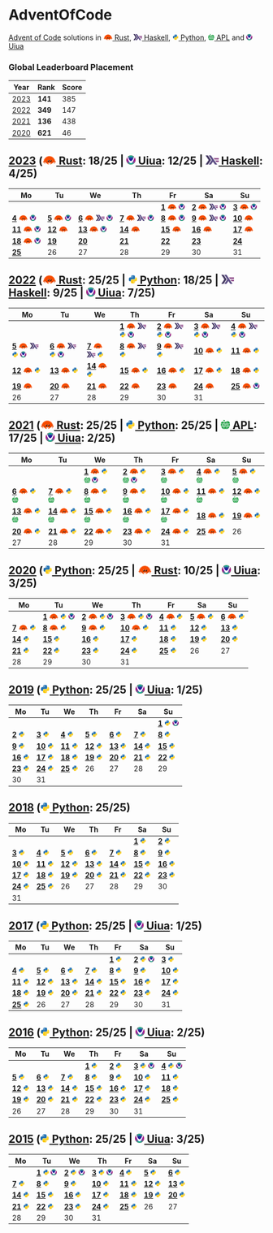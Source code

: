 # AdventOfCode
[Advent of Code](https://adventofcode.com/) solutions in [<img height=12 src=".assets/rs.svg"> Rust](Rust), [<img height=12 src=".assets/hs.svg"> Haskell](Haskell), [<img height=12 src=".assets/py.svg"> Python](Python), [<img height=12 src=".assets/apl.svg"> APL](APL) and [<img height=12 src=".assets/ua.png"> Uiua](Uiua)

### Global Leaderboard Placement
|Year|Rank|Score|
|-|-|-|
|[2023](https://adventofcode.com/2023/leaderboard)|**141**|385|
|[2022](https://adventofcode.com/2022/leaderboard)|**349**|147|
|[2021](https://adventofcode.com/2021/leaderboard)|**136**|438|
|[2020](https://adventofcode.com/2020/leaderboard)|**621**|46|

## [2023](https://adventofcode.com/2023) ([<img height=18 src=".assets/rs.svg"> Rust](Rust/2023): 18/25 | [<img height=18 src=".assets/ua.png"> Uiua](Uiua/2023): 12/25 | [<img height=18 src=".assets/hs.svg"> Haskell](Haskell/2023): 4/25)
|Mo|Tu|We|Th|Fr|Sa|Su|
|-|-|-|-|-|-|-|
|||||[**1**](https://adventofcode.com/2023/day/1) [<img height=12 src=".assets/rs.svg">](Rust/2023/01.rs "Rust solution for 2023/01") [<img height=12 src=".assets/ua.png">](https://uiua.org/pad?src=JnNjCgpOdW1zIOKGkCB7Im9uZSIgInR3byIgInRocmVlIiAiZm91ciIgImZpdmUiCiAgICAgICAgInNpeCIgInNldmVuIiAiZWlnaHQiICJuaW5lIn0KRGlnaXRzIOKGkCArQDHih6E5CkZpbmQg4oaQIC8rIMOXKzHih6E5IOKJoeKKkOKMlQpFeHRyYWN0IOKGkCArw5cxMCDiiKniiqLiioPiiJjih4wg4pa94omgMC4KCsKw4oqfLysg4oqcKOKKnyDiiKlFeHRyYWN0IOKKg-KGpeKImCDiiKlGaW5kIERpZ2l0cyxOdW1zwqQp4omgQFxuLgo= "Uiua solution for 2023/01")|[**2**](https://adventofcode.com/2023/day/2) [<img height=12 src=".assets/rs.svg">](Rust/2023/02.rs "Rust solution for 2023/02") [<img height=12 src=".assets/hs.svg">](Haskell/2023/02.hs "Haskell solution for 2023/02") [<img height=12 src=".assets/ua.png">](https://uiua.org/pad?src=JnNjCgpDb2xvcnMg4oaQIHsicmVkIiAiZ3JlZW4iICJibHVlIn0KUGFyc2VDb3VudCDihpAg4oqX4oqZQ29sb3JzIOKKmeKKkOKLlSDCsOKKn-KHjCDiipzilqHiiaBAIC4KUGFyc2VSb3VuZCDihpAgLyviipwow5firJow4oavwqQzwrDiippQYXJzZUNvdW50KeKJoEAsLgpQYXJzZUdhbWUg4oaQIOKKnFBhcnNlUm91bmTiiaBAOy4g4oaYKzLiipdAOi4KCuKKnCgv4oalUGFyc2VHYW1lKeKJoEBcbi4K4oipLysg4oqDL8OXKMOXKzHih6Hip7suL8OX4omkMTJfMTNfMTQp4o2JCg== "Uiua solution for 2023/02")|[**3**](https://adventofcode.com/2023/day/3) [<img height=12 src=".assets/rs.svg">](Rust/2023/03.rs "Rust solution for 2023/03") [<img height=12 src=".assets/ua.png">](https://uiua.org/pad?src=JnNjCgpOdW1zIOKGkCAoCiAg4oiKOitAMOKHoTEwCiAgw5fCrOKsmjDihrswX8KvMS4uCiAgw5fijZzima1cKwopClN5bWJvbHMg4oaQIMOX4oqDKOKJoEAuKSg9ME51bXMpCkdlYXJzIOKGkCA9QCoKTmVpZ2hib3JzIOKGkCDiiaEow5firJow4oa7KeKYhzEtMeKHoTNfM-KIqcKkCkEg4oaQICgKICBOZWlnaGJvcnMg4oqDU3ltYm9scyBOdW1zCiAg4oqP4oqd4pmtL-KGpQopCkIg4oaQICgKICBOZWlnaGJvcnMg4oqDTnVtcyBHZWFycwogIOKYhzHijYkKICDirJow4omhKOKWvT0y4qe7LuKWveKJoDAu4oqdKQogIOKJoS_Dl-KJoeKKj-KKmcKkCikKCuKKgyjiipziiJjiiaBAXG4uKSjiioIw4omh4ouV4pmtIHJlZ2V4ICJcXGQrIikK4oipLysg4oqDQiBBCg== "Uiua solution for 2023/03")|
|[**4**](https://adventofcode.com/2023/day/4) [<img height=12 src=".assets/rs.svg">](Rust/2023/04.rs "Rust solution for 2023/04") [<img height=12 src=".assets/ua.png">](https://uiua.org/pad?src=JnNjCgpQYXJzZUNhcmQg4oaQIOKIqcKw4pahwrDiip8g4oqcKOKWoeKKnOKLleKJoEAgLiniiaBAfC4g4oaYKzLiipdAOi4KTWF0Y2hlcyDihpAg4qe74pa94oiKLApQb2ludHMg4oaQIOKMiuKBv-KKmTItMQpXaW5NYXRyaXgg4oaQIOKsmjDiiaEo4oqCMeKKguKIqeKGr-KKmSgw4oqZMSkpIOKHoeKnuy7iioIwCkEg4oaQIC8r4omhUG9pbnRzCkIg4oaQIOKKojsg4o2l4oqD4oiYKC8rw5cp4qe7LiDiioPiiJgowqziiqIpIFdpbk1hdHJpeAoK4oqDQiBBIOKKnChNYXRjaGVzIFBhcnNlQ2FyZCniiaBAXG4uCg== "Uiua solution for 2023/04")|[**5**](https://adventofcode.com/2023/day/5) [<img height=12 src=".assets/rs.svg">](Rust/2023/05.rs "Rust solution for 2023/05") [<img height=12 src=".assets/ua.png">](https://uiua.org/pad?src=JnNjCgpQYXJzZVNlZWRzIOKGkCDiiaHii5Xihpgx4oqc4pah4omgQCAuwrDilqHiiqIKUGFyc2VSYW5nZU1hcCDihpAg4o2cwrBb4oqZ4oqZ4oiYXeKKgygtOnzii4XiiJh84ouFKyniipzii5XiiaBAIC4KUGFyc2VNYXBzIOKGkCDiiaEo4pah4omh4oqQUGFyc2VSYW5nZU1hcOKGmDHiipzilqHiiaBAXG4uwrDilqEpIOKGmDEKQ29udGFpbnMg4oaQIOKJjTFfMOKJpApGaW5kUmFuZ2VNYXAg4oaQIOKKouKKmuKKguKKmTEg4omhQ29udGFpbnMg4oqZ4o2c4o2JKOKGmDEpCk1hcE51bSDihpAgK-KKoeKKg0ZpbmRSYW5nZU1hcCjiioLiipkw4oqi4o2JOikKU2VlZFJhbmdlcyDihpAg4o2cKMKw4oqf4o2JKeKKg-KImCsg4oavwq8xXzIKSW50ZXJzZWN0IOKGkCDiip_iipMv4oalL-KGp-KNnOKKn-KNiQpJc0VtcHR5IOKGkCAv4omkClNwbGl0QXQg4oaQIOKKgyjihqfiioLiiJ4pKOKGpeKKgjrCr-KInikKTWFwU2VlZFJhbmdlIOKGkCAoCiAgwqQr4oqZKOKKmeKKnyA64oqZSW50ZXJzZWN0IOKIqVNwbGl0QXQg4oqZLCkgwrBb4oqZ4oqZ4oiYXToKICDiiKko4pa9wqziiaFJc0VtcHR5LikKKQpGbGF0TWFwU2VlZFJhbmdlcyDihpAgO-KIpyjiioPii4XiiJgo4oip4oqC4oqZOjpNYXBTZWVkUmFuZ2UpKSDiipniipkoLuKGrzBfMltdKQpNYXBTZWVkUmFuZ2VzIOKGkCDiioLiiKco4oqZ4oqCRmxhdE1hcFNlZWRSYW5nZXM6KSA64oqZ4oqZKOKGrzBfMltdKQpBIOKGkCAv4oan4omhKOKIpyhNYXBOdW06wrDilqEpOikg4oqZwqQKQiDihpAgL-KGp-KKouKNiSDiiKcoTWFwU2VlZFJhbmdlczrCsOKWoSkgOlNlZWRSYW5nZXMKCuKKg0IgQSDiioNQYXJzZVNlZWRzIFBhcnNlTWFwcyDiipzilqHCrOKMlSJcblxuIi4K "Uiua solution for 2023/05")|[**6**](https://adventofcode.com/2023/day/6) [<img height=12 src=".assets/rs.svg">](Rust/2023/06.rs "Rust solution for 2023/06") [<img height=12 src=".assets/hs.svg">](Haskell/2023/06.hs "Haskell solution for 2023/06") [<img height=12 src=".assets/ua.png">](https://uiua.org/pad?src=JnNjCgpTb2x2ZSDihpAgKAogIMKw4oqf4oeMCiAgLeKKkyjDlzR84oG_Mi4pCiAg4oqD4oiYKOKMiuKImikKICA94oG_MiwKICAr4oqDLSjil78yKysrMSkKKQoK4oqcKOKKnOKLleKJoEAgLuKGmCsx4oqXQDouKeKJoEBcbi4K4oqDKFNvbHZlIOKJoS8o4ouV4oqC4oipwrDii5UpKSAoL8OX4omhU29sdmXijYkpCg== "Uiua solution for 2023/06")|[**7**](https://adventofcode.com/2023/day/7) [<img height=12 src=".assets/rs.svg">](Rust/2023/07.rs "Rust solution for 2023/07") [<img height=12 src=".assets/hs.svg">](Haskell/2023/07.hs "Haskell solution for 2023/07") [<img height=12 src=".assets/ua.png">](https://uiua.org/pad?src=JnNjCgpQYXJzZUNhcmQg4oaQICsy4oqX4oqZIjIzNDU2Nzg5VEpRS0EiClBhcnNlSGFuZCDihpAg4oqC4oqTKFBhcnNlQ2FyZMKw4pahfOKLlSnCsOKKnyDiipzilqHiiaBAIC4KQ291bnRDYXJkcyDihpAgwqTirJow4oavWzRdIOKGmDEg4oqP4o2WLiDiipXip7viipsuIOKWveKJoDAuCkhhbmRUeXBlIOKGkCAt4oqZNuKKouKKmiDiiaHiiY1bCiAgMF8wXzBfMCAxXzBfMF8wCiAgMl8wXzBfMCAxXzFfMF8wCiAgMl8xXzBfMCAxXzFfMV8wCiAgMV8xXzFfMV0gQ291bnRDYXJkcwpTb3J0IOKGkCDiio_ijY8g4omhKOKKgkhhbmRUeXBlLuKGmMKvMSkgLgpSZXBsYWNlSm9rZXJzIOKGkCDijZwo4oaYwq8xKSjDl-KJoDExLikKCuKKnFBhcnNlSGFuZOKJoEBcbi4K4omhUmVwbGFjZUpva2Vycy4K4oipKC8rw5cgKzHih6Hip7suIOKKouKHjOKNiSBTb3J0KQo= "Uiua solution for 2023/07")|[**8**](https://adventofcode.com/2023/day/8) [<img height=12 src=".assets/rs.svg">](Rust/2023/08.rs "Rust solution for 2023/08") [<img height=12 src=".assets/ua.png">](https://uiua.org/pad?src=JnNjCgpQYXJzZUluc3RydWN0aW9ucyDihpAgPUBSwrDilqHiiqIKUGFyc2VOb2RlIOKGkCDihpgx4oqicmVnZXgiKFteICxdKykgPSBcXCgoW14gLF0rKSwgKFteICxdKylcXCkiClBhcnNlTmV0d29yayDihpAg4omhUGFyc2VOb2RlIOKGmDEKUmVwbGFjZU5hbWVzIOKGkCDijZzijYko4oqX4oqDKOKGmDEp4oqiKQpGaW5kU3RhcnRBbmRHb2FsIOKGkCDiiKko4oqX4pahKSAiQUFBIiwiWlpaIuKKouKNiQpTdGFydEFuZEdvYWxNYXNrIOKGkCDiiKk9QEEsQFriiaEo4oqi4oeMKeKKouKNiQpTdGVwIOKGkCDiioMo4oqP4oqDKOKKj-KXv-Knuyzii4Xiipnii4Xii4XiiJh84oqP4oqZ4ouF4ouF4oiYKXwrMeKLheKImHzii4Xii4XiipniipniiJgpClJ1biEg4oaQIOKLheKKmeKLheKLhTsg4o2iU3RlcCjCrF4zKSDiipkwCkxDTSDihpAgw7c74oqD4o2i4oqD4pe_4oiYwrHDlwpBIOKGkCBSdW4hKD3iipnii4XiiJgpIEZpbmRTdGFydEFuZEdvYWwKQiDihpAgL0xDTSDiiaEoUnVuISjiio_iipnii4XiiJgpKSDiipMo4oqafMKkfMKkfMKkKSBTdGFydEFuZEdvYWxNYXNrCgriipzilqHiiaBAXG4uCuKKg1BhcnNlTmV0d29yayBQYXJzZUluc3RydWN0aW9ucwriioNCIEEg4oqD4oiYUmVwbGFjZU5hbWVzCg== "Uiua solution for 2023/08")|[**9**](https://adventofcode.com/2023/day/9) [<img height=12 src=".assets/rs.svg">](Rust/2023/09.rs "Rust solution for 2023/09") [<img height=12 src=".assets/hs.svg">](Haskell/2023/09.hs "Haskell solution for 2023/09") [<img height=12 src=".assets/ua.png">](https://uiua.org/pad?src=JnNjCgrijYniipwo4oqc4ouV4omgQCAuKeKJoEBcbi4K4oipKC8r4pmtWzvijaXiioMo4omhLy3il6syKSjiiqLih4wpXS0x4qe7Likg4oeMLgo= "Uiua solution for 2023/09")|[**10**](https://adventofcode.com/2023/day/10) [<img height=12 src=".assets/rs.svg">](Rust/2023/10.rs "Rust solution for 2023/10")|
|[**11**](https://adventofcode.com/2023/day/11) [<img height=12 src=".assets/rs.svg">](Rust/2023/11.rs "Rust solution for 2023/11") [<img height=12 src=".assets/ua.png">](https://uiua.org/pad?src=JnNjCgpFeHBhbmQg4oaQIOKWvTriiKko4piHwq8yKeKKnuKKn-KIqShcKysxw5ctMTovw5fCrCnijYksLCwKCj1AI-KKnOKImOKJoEBcbi4K4oqDKEV4cGFuZCAxMDAwMDAwKShFeHBhbmQgMikK4oipKMO3Mi8r4pmt4oqgKC8r4oy1LSkuKQo= "Uiua solution for 2023/11")|[**12**](https://adventofcode.com/2023/day/12) [<img height=12 src=".assets/rs.svg">](Rust/2023/12.rs "Rust solution for 2023/12")|[**13**](https://adventofcode.com/2023/day/13) [<img height=12 src=".assets/rs.svg">](Rust/2023/13.rs "Rust solution for 2023/13") [<img height=12 src=".assets/ua.png">](https://uiua.org/pad?src=JnNjCgpNaXNtYXRjaGVzIOKGkCAvK-KZreKJoCDiiKnihpksOiDihqfiiKnip7ssLCDiipnih4wg4oqD4oaY4oaZClNvbHZlISDihpAgK8OXMTAwOiDiiKkoLyvDlz1eMDog4oqZ4omhTWlzbWF0Y2hlcy4g4o2cKC0xKeKHoeKKg-Knu8KkKSDijYkuCgriipwo4pah4oqc4oiY4omgQFxuLinCrOKMlSJcblxuIi4K4oipLysg4oqQ4omh4oqDU29sdmUhMSBTb2x2ZSEwCg== "Uiua solution for 2023/13")|[**14**](https://adventofcode.com/2023/day/14) [<img height=12 src=".assets/rs.svg">](Rust/2023/14.rs "Rust solution for 2023/14")|[**15**](https://adventofcode.com/2023/day/15) [<img height=12 src=".assets/rs.svg">](Rust/2023/15.rs "Rust solution for 2023/15")|[**16**](https://adventofcode.com/2023/day/16) [<img height=12 src=".assets/rs.svg">](Rust/2023/16.rs "Rust solution for 2023/16")|[**17**](https://adventofcode.com/2023/day/17) [<img height=12 src=".assets/rs.svg">](Rust/2023/17.rs "Rust solution for 2023/17")|
|[**18**](https://adventofcode.com/2023/day/18) [<img height=12 src=".assets/rs.svg">](Rust/2023/18.rs "Rust solution for 2023/18") [<img height=12 src=".assets/ua.png">](https://uiua.org/pad?src=JnNjCgpQYXJzZUluc3Qg4oaQIOKKg-KGmOKGmTIg4oaYMeKKonJlZ2V4Il4oW1JETFVdKSAoXFxkKykgXFwoIyguezV9KShbMDEyM10pXFwpJCIKUGFyc2VIZXgg4oaQIOKIpygrw5cxNjop4oqZMOKKl-KKmSIwMTIzNDU2Nzg5YWJjZGVmIgpQYXJzZUEg4oaQIOKJoeKNnMKw4oqf4oqTKOKKl-KKmSJSRExVIuKKonzii5UpClBhcnNlQiDihpAg4omhKOKNnMKw4oqf4oqTKOKLlXxQYXJzZUhleMKw4pahKeKHjCkKU29sdmUg4oaQICgKICDiipkoMCAwIDApCiAgO-KIpyjiioMoKCt8O3wtfDspfCg7fCt8O3wtKeKKmcOXfCvii4Xiipnii4Xii4XiiJgpwrDiip8pCiAgKzErw7cyOgopCgriipxQYXJzZUluc3TiiaBAXG4uCuKIqVNvbHZlIOKKk1BhcnNlQiBQYXJzZUEK "Uiua solution for 2023/18")|[**19**](https://adventofcode.com/2023/day/19)|[**20**](https://adventofcode.com/2023/day/20)|[**21**](https://adventofcode.com/2023/day/21)|[**22**](https://adventofcode.com/2023/day/22)|[**23**](https://adventofcode.com/2023/day/23)|[**24**](https://adventofcode.com/2023/day/24)|
|[**25**](https://adventofcode.com/2023/day/25)|26|27|28|29|30|31|

## [2022](https://adventofcode.com/2022) ([<img height=18 src=".assets/rs.svg"> Rust](Rust/2022): 25/25 | [<img height=18 src=".assets/py.svg"> Python](Python/2022): 18/25 | [<img height=18 src=".assets/hs.svg"> Haskell](Haskell/2022): 9/25 | [<img height=18 src=".assets/ua.png"> Uiua](Uiua/2022): 7/25)
|Mo|Tu|We|Th|Fr|Sa|Su|
|-|-|-|-|-|-|-|
||||[**1**](https://adventofcode.com/2022/day/1) [<img height=12 src=".assets/rs.svg">](Rust/2022/01.rs "Rust solution for 2022/01") [<img height=12 src=".assets/hs.svg">](Haskell/2022/01.hs "Haskell solution for 2022/01") [<img height=12 src=".assets/py.svg">](Python/2022/01.py "Python solution for 2022/01") [<img height=12 src=".assets/ua.png">](https://uiua.org/pad?src=JnNjCgriipwoLyviipzii5XiiaBAXG4uKeKJoS_ihqXil6sy4oqCOjHiiaBAXG4uCuKGmTPiio_ijZYuCuKKgy8r4oqiCg== "Uiua solution for 2022/01")|[**2**](https://adventofcode.com/2022/day/2) [<img height=12 src=".assets/rs.svg">](Rust/2022/02.rs "Rust solution for 2022/02") [<img height=12 src=".assets/hs.svg">](Haskell/2022/02.hs "Haskell solution for 2022/02") [<img height=12 src=".assets/py.svg">](Python/2022/02.py "Python solution for 2022/02") [<img height=12 src=".assets/ua.png">](https://uiua.org/pad?src=JnNjCgril78yMy1AQeKKnCjiipziiqLiiaBAIC4p4omgQFxuLgoK4oipLysg4oqDKOKJoSgrKzHil78zKzLiioMvKyjDlzPiiqLih4wpKSkgKOKJoSgrMSvDlzPil78zKzHiioMvLSjiiqLih4wpKSkK "Uiua solution for 2022/02")|[**3**](https://adventofcode.com/2022/day/3) [<img height=12 src=".assets/rs.svg">](Rust/2022/03.rs "Rust solution for 2022/03") [<img height=12 src=".assets/hs.svg">](Haskell/2022/03.hs "Haskell solution for 2022/03") [<img height=12 src=".assets/py.svg">](Python/2022/03.py "Python solution for 2022/03") [<img height=12 src=".assets/ua.png">](https://uiua.org/pad?src=JnNjCgpQcmlvcml0eSDihpAgK-KKgyjDlzI2PEBhKSjil78zMi1AQCkKSW50ZXJzZWN0IOKGkCDiip3ilr3iioPiiaHiiIriiJjiipnCpAoK4oqcKOKWoVByaW9yaXR5KeKJoEBcbi4K4oqDKOKGr8KvMV8zKeKJoeKNnOKJocKw4pahKOKGrzJfwq8xKQriiKkoLyvCsMKk4omh4oqQL0ludGVyc2VjdCkK "Uiua solution for 2022/03")|[**4**](https://adventofcode.com/2022/day/4) [<img height=12 src=".assets/rs.svg">](Rust/2022/04.rs "Rust solution for 2022/04") [<img height=12 src=".assets/hs.svg">](Haskell/2022/04.hs "Haskell solution for 2022/04") [<img height=12 src=".assets/py.svg">](Python/2022/04.py "Python solution for 2022/04") [<img height=12 src=".assets/ua.png">](https://uiua.org/pad?src=JnNjCgriipwo4oqc4ouVwqziiIo6IiwtIi4p4omgQFxuLgoK4oipLysg4oqDKAogIOKJoSjihqfiiKkv4omkIOKKgyjiio8xXzIpKOKKjzNfMCkpCnwg4omhKOKGpeKIqSjiiY3ih6E04o2PKSDiioMo4oqPMF8yXzNfMSko4oqPMl8wXzFfMykpCikK "Uiua solution for 2022/04")|
|[**5**](https://adventofcode.com/2022/day/5) [<img height=12 src=".assets/rs.svg">](Rust/2022/05.rs "Rust solution for 2022/05") [<img height=12 src=".assets/hs.svg">](Haskell/2022/05.hs "Haskell solution for 2022/05") [<img height=12 src=".assets/py.svg">](Python/2022/05.py "Python solution for 2022/05") [<img height=12 src=".assets/ua.png">](https://uiua.org/pad?src=JnNjCgpQYXJzZVN0ZXAg4oaQICgKICByZWdleCAibW92ZSAoXFxkKykgZnJvbSAoXFxkKykgdG8gKFxcZCspIgogIC0wXzFfMSDiiaHiipDii5Xihpgx4oqiCikKRXhlY1N0ZXAhIOKGkCAoCiAg4oqDKOKGmDHiipniiJgp4oqiCiAg4o2cKMKw4oqf4oqPKSjiiKnilqEg4o2c4oip4oaZKDpeMSkg4oqD4ouF4ouF4oiY4oqZKDDiiJgpIOKIqcKw4pahKQopCgriiKko4omgQFxuLsKw4pahKSDCsOKKn-KKnOKWocKs4oyVIlxuXG4iLgriipMo4oqc4oiYfOKKnFBhcnNlU3RlcCkK4o2c4oeMKOKGmDEpCuKWveKGr8Kk4qe7LDBfMV8wXzDijYkKOuKJoSjilqHilr3iiaBAIC4pCgriioPiiKdFeGVjU3RlcCHiiJjiiKdFeGVjU3RlcCHih4wK4oipKCZw4omh4oqiKQo= "Uiua solution for 2022/05")|[**6**](https://adventofcode.com/2022/day/6) [<img height=12 src=".assets/rs.svg">](Rust/2022/06.rs "Rust solution for 2022/06") [<img height=12 src=".assets/hs.svg">](Haskell/2022/06.hs "Haskell solution for 2022/06") [<img height=12 src=".assets/py.svg">](Python/2022/06.py "Python solution for 2022/06") [<img height=12 src=".assets/ua.png">](https://uiua.org/pad?src=JnNjCgriiKkoK-KKmeKKly464omhKOKnu-KKnSnil6ssOikgMTQsNAo= "Uiua solution for 2022/06")|[**7**](https://adventofcode.com/2022/day/7) [<img height=12 src=".assets/rs.svg">](Rust/2022/07.rs "Rust solution for 2022/07") [<img height=12 src=".assets/hs.svg">](Haskell/2022/07.hs "Haskell solution for 2022/07") [<img height=12 src=".assets/py.svg">](Python/2022/07.py "Python solution for 2022/07")|[**8**](https://adventofcode.com/2022/day/8) [<img height=12 src=".assets/rs.svg">](Rust/2022/08.rs "Rust solution for 2022/08") [<img height=12 src=".assets/hs.svg">](Haskell/2022/08.hs "Haskell solution for 2022/08") [<img height=12 src=".assets/py.svg">](Python/2022/08.py "Python solution for 2022/08")|[**9**](https://adventofcode.com/2022/day/9) [<img height=12 src=".assets/rs.svg">](Rust/2022/09.rs "Rust solution for 2022/09") [<img height=12 src=".assets/hs.svg">](Haskell/2022/09.hs "Haskell solution for 2022/09") [<img height=12 src=".assets/py.svg">](Python/2022/09.py "Python solution for 2022/09")|[**10**](https://adventofcode.com/2022/day/10) [<img height=12 src=".assets/rs.svg">](Rust/2022/10.rs "Rust solution for 2022/10") [<img height=12 src=".assets/py.svg">](Python/2022/10.py "Python solution for 2022/10")|[**11**](https://adventofcode.com/2022/day/11) [<img height=12 src=".assets/rs.svg">](Rust/2022/11.rs "Rust solution for 2022/11") [<img height=12 src=".assets/py.svg">](Python/2022/11.py "Python solution for 2022/11")|
|[**12**](https://adventofcode.com/2022/day/12) [<img height=12 src=".assets/rs.svg">](Rust/2022/12.rs "Rust solution for 2022/12") [<img height=12 src=".assets/py.svg">](Python/2022/12.py "Python solution for 2022/12")|[**13**](https://adventofcode.com/2022/day/13) [<img height=12 src=".assets/rs.svg">](Rust/2022/13.rs "Rust solution for 2022/13") [<img height=12 src=".assets/py.svg">](Python/2022/13.py "Python solution for 2022/13")|[**14**](https://adventofcode.com/2022/day/14) [<img height=12 src=".assets/rs.svg">](Rust/2022/14.rs "Rust solution for 2022/14") [<img height=12 src=".assets/py.svg">](Python/2022/14.py "Python solution for 2022/14")|[**15**](https://adventofcode.com/2022/day/15) [<img height=12 src=".assets/rs.svg">](Rust/2022/15.rs "Rust solution for 2022/15") [<img height=12 src=".assets/py.svg">](Python/2022/15.py "Python solution for 2022/15")|[**16**](https://adventofcode.com/2022/day/16) [<img height=12 src=".assets/rs.svg">](Rust/2022/16.rs "Rust solution for 2022/16") [<img height=12 src=".assets/py.svg">](Python/2022/16.py "Python solution for 2022/16")|[**17**](https://adventofcode.com/2022/day/17) [<img height=12 src=".assets/rs.svg">](Rust/2022/17.rs "Rust solution for 2022/17") [<img height=12 src=".assets/py.svg">](Python/2022/17.py "Python solution for 2022/17")|[**18**](https://adventofcode.com/2022/day/18) [<img height=12 src=".assets/rs.svg">](Rust/2022/18.rs "Rust solution for 2022/18") [<img height=12 src=".assets/py.svg">](Python/2022/18.py "Python solution for 2022/18")|
|[**19**](https://adventofcode.com/2022/day/19) [<img height=12 src=".assets/rs.svg">](Rust/2022/19.rs "Rust solution for 2022/19")|[**20**](https://adventofcode.com/2022/day/20) [<img height=12 src=".assets/rs.svg">](Rust/2022/20.rs "Rust solution for 2022/20")|[**21**](https://adventofcode.com/2022/day/21) [<img height=12 src=".assets/rs.svg">](Rust/2022/21.rs "Rust solution for 2022/21")|[**22**](https://adventofcode.com/2022/day/22) [<img height=12 src=".assets/rs.svg">](Rust/2022/22.rs "Rust solution for 2022/22")|[**23**](https://adventofcode.com/2022/day/23) [<img height=12 src=".assets/rs.svg">](Rust/2022/23.rs "Rust solution for 2022/23")|[**24**](https://adventofcode.com/2022/day/24) [<img height=12 src=".assets/rs.svg">](Rust/2022/24.rs "Rust solution for 2022/24")|[**25**](https://adventofcode.com/2022/day/25) [<img height=12 src=".assets/rs.svg">](Rust/2022/25.rs "Rust solution for 2022/25") [<img height=12 src=".assets/ua.png">](https://uiua.org/pad?src=JnNjCgriipzilqHiiaBAXG4uCgovK-KJoSgvK8OX4oG_OjXih4zih6Hip7suLTLiipc6Ij0tMDEyIsKw4pahKQomcCA74o2iKOKMisO3NeKKmeKKgjriio86Ij0tMDEyIuKXvzUuKzIpKOKJoDApOiIiCg== "Uiua solution for 2022/25")|
|26|27|28|29|30|31||

## [2021](https://adventofcode.com/2021) ([<img height=18 src=".assets/rs.svg"> Rust](Rust/2021): 25/25 | [<img height=18 src=".assets/py.svg"> Python](Python/2021): 25/25 | [<img height=18 src=".assets/apl.svg"> APL](APL/2021): 17/25 | [<img height=18 src=".assets/ua.png"> Uiua](Uiua/2021): 2/25)
|Mo|Tu|We|Th|Fr|Sa|Su|
|-|-|-|-|-|-|-|
|||[**1**](https://adventofcode.com/2021/day/1) [<img height=12 src=".assets/rs.svg">](Rust/2021/01.rs "Rust solution for 2021/01") [<img height=12 src=".assets/py.svg">](Python/2021/01.py "Python solution for 2021/01") [<img height=12 src=".assets/apl.svg">](APL/2021/01.apl "APL solution for 2021/01") [<img height=12 src=".assets/ua.png">](https://uiua.org/pad?src=JnNjCgriipzii5XiiaBAXG4uCuKIqSgvK-KJoS8-4perMiniiaEvK-KXqzMuCg== "Uiua solution for 2021/01")|[**2**](https://adventofcode.com/2021/day/2) [<img height=12 src=".assets/rs.svg">](Rust/2021/02.rs "Rust solution for 2021/02") [<img height=12 src=".assets/py.svg">](Python/2021/02.py "Python solution for 2021/02") [<img height=12 src=".assets/apl.svg">](APL/2021/02.apl "APL solution for 2021/02") [<img height=12 src=".assets/ua.png">](https://uiua.org/pad?src=JnNjCgriipwo4oqC4oqDKOKKl-KKmSJ1ZmQi4oqiwrDilqHiiqIpKOKLlcKw4pah4oqi4oeMKeKKnOKWoeKJoEAgLiniiaBAXG4uCgriiKkow5fiiKkvKykg4oqDKMOXLFwrKeKKmeKImCDiiKnDl-KKmSziioMtPTHiiKniiqLijZzih4wu4o2JCg== "Uiua solution for 2021/02")|[**3**](https://adventofcode.com/2021/day/3) [<img height=12 src=".assets/rs.svg">](Rust/2021/03.rs "Rust solution for 2021/03") [<img height=12 src=".assets/py.svg">](Python/2021/03.py "Python solution for 2021/03") [<img height=12 src=".assets/apl.svg">](APL/2021/03.apl "APL solution for 2021/03")|[**4**](https://adventofcode.com/2021/day/4) [<img height=12 src=".assets/rs.svg">](Rust/2021/04.rs "Rust solution for 2021/04") [<img height=12 src=".assets/py.svg">](Python/2021/04.py "Python solution for 2021/04") [<img height=12 src=".assets/apl.svg">](APL/2021/04.apl "APL solution for 2021/04")|[**5**](https://adventofcode.com/2021/day/5) [<img height=12 src=".assets/rs.svg">](Rust/2021/05.rs "Rust solution for 2021/05") [<img height=12 src=".assets/py.svg">](Python/2021/05.py "Python solution for 2021/05") [<img height=12 src=".assets/apl.svg">](APL/2021/05.apl "APL solution for 2021/05")|
|[**6**](https://adventofcode.com/2021/day/6) [<img height=12 src=".assets/rs.svg">](Rust/2021/06.rs "Rust solution for 2021/06") [<img height=12 src=".assets/py.svg">](Python/2021/06.py "Python solution for 2021/06") [<img height=12 src=".assets/apl.svg">](APL/2021/06.apl "APL solution for 2021/06")|[**7**](https://adventofcode.com/2021/day/7) [<img height=12 src=".assets/rs.svg">](Rust/2021/07.rs "Rust solution for 2021/07") [<img height=12 src=".assets/py.svg">](Python/2021/07.py "Python solution for 2021/07") [<img height=12 src=".assets/apl.svg">](APL/2021/07.apl "APL solution for 2021/07")|[**8**](https://adventofcode.com/2021/day/8) [<img height=12 src=".assets/rs.svg">](Rust/2021/08.rs "Rust solution for 2021/08") [<img height=12 src=".assets/py.svg">](Python/2021/08.py "Python solution for 2021/08") [<img height=12 src=".assets/apl.svg">](APL/2021/08.apl "APL solution for 2021/08")|[**9**](https://adventofcode.com/2021/day/9) [<img height=12 src=".assets/rs.svg">](Rust/2021/09.rs "Rust solution for 2021/09") [<img height=12 src=".assets/py.svg">](Python/2021/09.py "Python solution for 2021/09") [<img height=12 src=".assets/apl.svg">](APL/2021/09.apl "APL solution for 2021/09")|[**10**](https://adventofcode.com/2021/day/10) [<img height=12 src=".assets/rs.svg">](Rust/2021/10.rs "Rust solution for 2021/10") [<img height=12 src=".assets/py.svg">](Python/2021/10.py "Python solution for 2021/10") [<img height=12 src=".assets/apl.svg">](APL/2021/10.apl "APL solution for 2021/10")|[**11**](https://adventofcode.com/2021/day/11) [<img height=12 src=".assets/rs.svg">](Rust/2021/11.rs "Rust solution for 2021/11") [<img height=12 src=".assets/py.svg">](Python/2021/11.py "Python solution for 2021/11") [<img height=12 src=".assets/apl.svg">](APL/2021/11.apl "APL solution for 2021/11")|[**12**](https://adventofcode.com/2021/day/12) [<img height=12 src=".assets/rs.svg">](Rust/2021/12.rs "Rust solution for 2021/12") [<img height=12 src=".assets/py.svg">](Python/2021/12.py "Python solution for 2021/12") [<img height=12 src=".assets/apl.svg">](APL/2021/12.apl "APL solution for 2021/12")|
|[**13**](https://adventofcode.com/2021/day/13) [<img height=12 src=".assets/rs.svg">](Rust/2021/13.rs "Rust solution for 2021/13") [<img height=12 src=".assets/py.svg">](Python/2021/13.py "Python solution for 2021/13") [<img height=12 src=".assets/apl.svg">](APL/2021/13.apl "APL solution for 2021/13")|[**14**](https://adventofcode.com/2021/day/14) [<img height=12 src=".assets/rs.svg">](Rust/2021/14.rs "Rust solution for 2021/14") [<img height=12 src=".assets/py.svg">](Python/2021/14.py "Python solution for 2021/14") [<img height=12 src=".assets/apl.svg">](APL/2021/14.apl "APL solution for 2021/14")|[**15**](https://adventofcode.com/2021/day/15) [<img height=12 src=".assets/rs.svg">](Rust/2021/15.rs "Rust solution for 2021/15") [<img height=12 src=".assets/py.svg">](Python/2021/15.py "Python solution for 2021/15") [<img height=12 src=".assets/apl.svg">](APL/2021/15.apl "APL solution for 2021/15")|[**16**](https://adventofcode.com/2021/day/16) [<img height=12 src=".assets/rs.svg">](Rust/2021/16.rs "Rust solution for 2021/16") [<img height=12 src=".assets/py.svg">](Python/2021/16.py "Python solution for 2021/16") [<img height=12 src=".assets/apl.svg">](APL/2021/16.apl "APL solution for 2021/16")|[**17**](https://adventofcode.com/2021/day/17) [<img height=12 src=".assets/rs.svg">](Rust/2021/17.rs "Rust solution for 2021/17") [<img height=12 src=".assets/py.svg">](Python/2021/17.py "Python solution for 2021/17") [<img height=12 src=".assets/apl.svg">](APL/2021/17.apl "APL solution for 2021/17")|[**18**](https://adventofcode.com/2021/day/18) [<img height=12 src=".assets/rs.svg">](Rust/2021/18.rs "Rust solution for 2021/18") [<img height=12 src=".assets/py.svg">](Python/2021/18.py "Python solution for 2021/18")|[**19**](https://adventofcode.com/2021/day/19) [<img height=12 src=".assets/rs.svg">](Rust/2021/19.rs "Rust solution for 2021/19") [<img height=12 src=".assets/py.svg">](Python/2021/19.py "Python solution for 2021/19")|
|[**20**](https://adventofcode.com/2021/day/20) [<img height=12 src=".assets/rs.svg">](Rust/2021/20.rs "Rust solution for 2021/20") [<img height=12 src=".assets/py.svg">](Python/2021/20.py "Python solution for 2021/20")|[**21**](https://adventofcode.com/2021/day/21) [<img height=12 src=".assets/rs.svg">](Rust/2021/21.rs "Rust solution for 2021/21") [<img height=12 src=".assets/py.svg">](Python/2021/21.py "Python solution for 2021/21")|[**22**](https://adventofcode.com/2021/day/22) [<img height=12 src=".assets/rs.svg">](Rust/2021/22.rs "Rust solution for 2021/22") [<img height=12 src=".assets/py.svg">](Python/2021/22.py "Python solution for 2021/22")|[**23**](https://adventofcode.com/2021/day/23) [<img height=12 src=".assets/rs.svg">](Rust/2021/23.rs "Rust solution for 2021/23") [<img height=12 src=".assets/py.svg">](Python/2021/23.py "Python solution for 2021/23")|[**24**](https://adventofcode.com/2021/day/24) [<img height=12 src=".assets/rs.svg">](Rust/2021/24.rs "Rust solution for 2021/24") [<img height=12 src=".assets/py.svg">](Python/2021/24.py "Python solution for 2021/24")|[**25**](https://adventofcode.com/2021/day/25) [<img height=12 src=".assets/rs.svg">](Rust/2021/25.rs "Rust solution for 2021/25") [<img height=12 src=".assets/py.svg">](Python/2021/25.py "Python solution for 2021/25")|26|
|27|28|29|30|31|||

## [2020](https://adventofcode.com/2020) ([<img height=18 src=".assets/py.svg"> Python](Python/2020): 25/25 | [<img height=18 src=".assets/rs.svg"> Rust](Rust/2020): 10/25 | [<img height=18 src=".assets/ua.png"> Uiua](Uiua/2020): 3/25)
|Mo|Tu|We|Th|Fr|Sa|Su|
|-|-|-|-|-|-|-|
||[**1**](https://adventofcode.com/2020/day/1) [<img height=12 src=".assets/rs.svg">](Rust/2020/01.rs "Rust solution for 2020/01") [<img height=12 src=".assets/py.svg">](Python/2020/01.py "Python solution for 2020/01") [<img height=12 src=".assets/ua.png">](https://uiua.org/pad?src=JnNjCgriipzii5XiiaBAXG4uCgriiKkoL8OX4pa94oiKLOKZrS06MjAyMCniip4rLi4uLgo= "Uiua solution for 2020/01")|[**2**](https://adventofcode.com/2020/day/2) [<img height=12 src=".assets/rs.svg">](Rust/2020/02.rs "Rust solution for 2020/02") [<img height=12 src=".assets/py.svg">](Python/2020/02.py "Python solution for 2020/02") [<img height=12 src=".assets/ua.png">](https://uiua.org/pad?src=JnNjCgriipwo4oqCIOKJoeKKkOKLlSDiioPihpnihpgyIOKKnOKWocKs4oiK4oqZIiAtOiIuKeKJoEBcbi4KCuKIqS8rIOKJoeKKgygKICDiiaDiiKk94oqZKCziipko4oqi4oqPMikp4oip4oqP4oqZLOKIqSgtMcKw4pah4oqPKTAsMTrCsOKWoeKKjzMuLgp8IMOX4oqT4oml4omk4oqZLOKIqSjCsOKWoeKKjykwLDE6IC8r4oyV4oipKMKw4pah4oqPKTIsMy4KKQo= "Uiua solution for 2020/02")|[**3**](https://adventofcode.com/2020/day/3) [<img height=12 src=".assets/rs.svg">](Rust/2020/03.rs "Rust solution for 2020/03") [<img height=12 src=".assets/py.svg">](Python/2020/03.py "Python solution for 2020/03") [<img height=12 src=".assets/ua.png">](https://uiua.org/pad?src=JnNjCgo9QCPiipziiJjiiaBAXG4uCgriiKkoL8OX4omhKC8r4oqh4pe_wqTilrMs4o2Jw5fCpOKHoeKMiMO34oqiLOKnuywp4oqZwqQpIFsxXzEgMV8zIDFfNSAxXzcgMl8xXSxbMV8zXQo= "Uiua solution for 2020/03")|[**4**](https://adventofcode.com/2020/day/4) [<img height=12 src=".assets/rs.svg">](Rust/2020/04.rs "Rust solution for 2020/04") [<img height=12 src=".assets/py.svg">](Python/2020/04.py "Python solution for 2020/04")|[**5**](https://adventofcode.com/2020/day/5) [<img height=12 src=".assets/rs.svg">](Rust/2020/05.rs "Rust solution for 2020/05") [<img height=12 src=".assets/py.svg">](Python/2020/05.py "Python solution for 2020/05")|[**6**](https://adventofcode.com/2020/day/6) [<img height=12 src=".assets/rs.svg">](Rust/2020/06.rs "Rust solution for 2020/06") [<img height=12 src=".assets/py.svg">](Python/2020/06.py "Python solution for 2020/06")|
|[**7**](https://adventofcode.com/2020/day/7) [<img height=12 src=".assets/rs.svg">](Rust/2020/07.rs "Rust solution for 2020/07") [<img height=12 src=".assets/py.svg">](Python/2020/07.py "Python solution for 2020/07")|[**8**](https://adventofcode.com/2020/day/8) [<img height=12 src=".assets/rs.svg">](Rust/2020/08.rs "Rust solution for 2020/08") [<img height=12 src=".assets/py.svg">](Python/2020/08.py "Python solution for 2020/08")|[**9**](https://adventofcode.com/2020/day/9) [<img height=12 src=".assets/rs.svg">](Rust/2020/09.rs "Rust solution for 2020/09") [<img height=12 src=".assets/py.svg">](Python/2020/09.py "Python solution for 2020/09")|[**10**](https://adventofcode.com/2020/day/10) [<img height=12 src=".assets/rs.svg">](Rust/2020/10.rs "Rust solution for 2020/10") [<img height=12 src=".assets/py.svg">](Python/2020/10.py "Python solution for 2020/10")|[**11**](https://adventofcode.com/2020/day/11) [<img height=12 src=".assets/py.svg">](Python/2020/11.py "Python solution for 2020/11")|[**12**](https://adventofcode.com/2020/day/12) [<img height=12 src=".assets/py.svg">](Python/2020/12.py "Python solution for 2020/12")|[**13**](https://adventofcode.com/2020/day/13) [<img height=12 src=".assets/py.svg">](Python/2020/13.py "Python solution for 2020/13")|
|[**14**](https://adventofcode.com/2020/day/14) [<img height=12 src=".assets/py.svg">](Python/2020/14.py "Python solution for 2020/14")|[**15**](https://adventofcode.com/2020/day/15) [<img height=12 src=".assets/py.svg">](Python/2020/15.py "Python solution for 2020/15")|[**16**](https://adventofcode.com/2020/day/16) [<img height=12 src=".assets/py.svg">](Python/2020/16.py "Python solution for 2020/16")|[**17**](https://adventofcode.com/2020/day/17) [<img height=12 src=".assets/py.svg">](Python/2020/17.py "Python solution for 2020/17")|[**18**](https://adventofcode.com/2020/day/18) [<img height=12 src=".assets/py.svg">](Python/2020/18.py "Python solution for 2020/18")|[**19**](https://adventofcode.com/2020/day/19) [<img height=12 src=".assets/py.svg">](Python/2020/19.py "Python solution for 2020/19")|[**20**](https://adventofcode.com/2020/day/20) [<img height=12 src=".assets/py.svg">](Python/2020/20.py "Python solution for 2020/20")|
|[**21**](https://adventofcode.com/2020/day/21) [<img height=12 src=".assets/py.svg">](Python/2020/21.py "Python solution for 2020/21")|[**22**](https://adventofcode.com/2020/day/22) [<img height=12 src=".assets/py.svg">](Python/2020/22.py "Python solution for 2020/22")|[**23**](https://adventofcode.com/2020/day/23) [<img height=12 src=".assets/py.svg">](Python/2020/23.py "Python solution for 2020/23")|[**24**](https://adventofcode.com/2020/day/24) [<img height=12 src=".assets/py.svg">](Python/2020/24.py "Python solution for 2020/24")|[**25**](https://adventofcode.com/2020/day/25) [<img height=12 src=".assets/py.svg">](Python/2020/25.py "Python solution for 2020/25")|26|27|
|28|29|30|31||||

## [2019](https://adventofcode.com/2019) ([<img height=18 src=".assets/py.svg"> Python](Python/2019): 25/25 | [<img height=18 src=".assets/ua.png"> Uiua](Uiua/2019): 1/25)
|Mo|Tu|We|Th|Fr|Sa|Su|
|-|-|-|-|-|-|-|
|||||||[**1**](https://adventofcode.com/2019/day/1) [<img height=12 src=".assets/py.svg">](Python/2019/01.py "Python solution for 2019/01") [<img height=12 src=".assets/ua.png">](https://uiua.org/pad?src=JnNjCgriipzii5XiiaBAXG4uCgriiKkvKyDiioPiiaEoO-KNouKKg-KImCsoPjAuIC0y4oyKw7czKS4p4oiYIC0y4oyKw7czCg== "Uiua solution for 2019/01")|
|[**2**](https://adventofcode.com/2019/day/2) [<img height=12 src=".assets/py.svg">](Python/2019/02.py "Python solution for 2019/02")|[**3**](https://adventofcode.com/2019/day/3) [<img height=12 src=".assets/py.svg">](Python/2019/03.py "Python solution for 2019/03")|[**4**](https://adventofcode.com/2019/day/4) [<img height=12 src=".assets/py.svg">](Python/2019/04.py "Python solution for 2019/04")|[**5**](https://adventofcode.com/2019/day/5) [<img height=12 src=".assets/py.svg">](Python/2019/05.py "Python solution for 2019/05")|[**6**](https://adventofcode.com/2019/day/6) [<img height=12 src=".assets/py.svg">](Python/2019/06.py "Python solution for 2019/06")|[**7**](https://adventofcode.com/2019/day/7) [<img height=12 src=".assets/py.svg">](Python/2019/07.py "Python solution for 2019/07")|[**8**](https://adventofcode.com/2019/day/8) [<img height=12 src=".assets/py.svg">](Python/2019/08.py "Python solution for 2019/08")|
|[**9**](https://adventofcode.com/2019/day/9) [<img height=12 src=".assets/py.svg">](Python/2019/09.py "Python solution for 2019/09")|[**10**](https://adventofcode.com/2019/day/10) [<img height=12 src=".assets/py.svg">](Python/2019/10.py "Python solution for 2019/10")|[**11**](https://adventofcode.com/2019/day/11) [<img height=12 src=".assets/py.svg">](Python/2019/11.py "Python solution for 2019/11")|[**12**](https://adventofcode.com/2019/day/12) [<img height=12 src=".assets/py.svg">](Python/2019/12.py "Python solution for 2019/12")|[**13**](https://adventofcode.com/2019/day/13) [<img height=12 src=".assets/py.svg">](Python/2019/13.py "Python solution for 2019/13")|[**14**](https://adventofcode.com/2019/day/14) [<img height=12 src=".assets/py.svg">](Python/2019/14.py "Python solution for 2019/14")|[**15**](https://adventofcode.com/2019/day/15) [<img height=12 src=".assets/py.svg">](Python/2019/15.py "Python solution for 2019/15")|
|[**16**](https://adventofcode.com/2019/day/16) [<img height=12 src=".assets/py.svg">](Python/2019/16.py "Python solution for 2019/16")|[**17**](https://adventofcode.com/2019/day/17) [<img height=12 src=".assets/py.svg">](Python/2019/17.py "Python solution for 2019/17")|[**18**](https://adventofcode.com/2019/day/18) [<img height=12 src=".assets/py.svg">](Python/2019/18.py "Python solution for 2019/18")|[**19**](https://adventofcode.com/2019/day/19) [<img height=12 src=".assets/py.svg">](Python/2019/19.py "Python solution for 2019/19")|[**20**](https://adventofcode.com/2019/day/20) [<img height=12 src=".assets/py.svg">](Python/2019/20.py "Python solution for 2019/20")|[**21**](https://adventofcode.com/2019/day/21) [<img height=12 src=".assets/py.svg">](Python/2019/21.py "Python solution for 2019/21")|[**22**](https://adventofcode.com/2019/day/22) [<img height=12 src=".assets/py.svg">](Python/2019/22.py "Python solution for 2019/22")|
|[**23**](https://adventofcode.com/2019/day/23) [<img height=12 src=".assets/py.svg">](Python/2019/23.py "Python solution for 2019/23")|[**24**](https://adventofcode.com/2019/day/24) [<img height=12 src=".assets/py.svg">](Python/2019/24.py "Python solution for 2019/24")|[**25**](https://adventofcode.com/2019/day/25) [<img height=12 src=".assets/py.svg">](Python/2019/25.py "Python solution for 2019/25")|26|27|28|29|
|30|31||||||

## [2018](https://adventofcode.com/2018) ([<img height=18 src=".assets/py.svg"> Python](Python/2018): 25/25)
|Mo|Tu|We|Th|Fr|Sa|Su|
|-|-|-|-|-|-|-|
||||||[**1**](https://adventofcode.com/2018/day/1) [<img height=12 src=".assets/py.svg">](Python/2018/01.py "Python solution for 2018/01")|[**2**](https://adventofcode.com/2018/day/2) [<img height=12 src=".assets/py.svg">](Python/2018/02.py "Python solution for 2018/02")|
|[**3**](https://adventofcode.com/2018/day/3) [<img height=12 src=".assets/py.svg">](Python/2018/03.py "Python solution for 2018/03")|[**4**](https://adventofcode.com/2018/day/4) [<img height=12 src=".assets/py.svg">](Python/2018/04.py "Python solution for 2018/04")|[**5**](https://adventofcode.com/2018/day/5) [<img height=12 src=".assets/py.svg">](Python/2018/05.py "Python solution for 2018/05")|[**6**](https://adventofcode.com/2018/day/6) [<img height=12 src=".assets/py.svg">](Python/2018/06.py "Python solution for 2018/06")|[**7**](https://adventofcode.com/2018/day/7) [<img height=12 src=".assets/py.svg">](Python/2018/07.py "Python solution for 2018/07")|[**8**](https://adventofcode.com/2018/day/8) [<img height=12 src=".assets/py.svg">](Python/2018/08.py "Python solution for 2018/08")|[**9**](https://adventofcode.com/2018/day/9) [<img height=12 src=".assets/py.svg">](Python/2018/09.py "Python solution for 2018/09")|
|[**10**](https://adventofcode.com/2018/day/10) [<img height=12 src=".assets/py.svg">](Python/2018/10.py "Python solution for 2018/10")|[**11**](https://adventofcode.com/2018/day/11) [<img height=12 src=".assets/py.svg">](Python/2018/11.py "Python solution for 2018/11")|[**12**](https://adventofcode.com/2018/day/12) [<img height=12 src=".assets/py.svg">](Python/2018/12.py "Python solution for 2018/12")|[**13**](https://adventofcode.com/2018/day/13) [<img height=12 src=".assets/py.svg">](Python/2018/13.py "Python solution for 2018/13")|[**14**](https://adventofcode.com/2018/day/14) [<img height=12 src=".assets/py.svg">](Python/2018/14.py "Python solution for 2018/14")|[**15**](https://adventofcode.com/2018/day/15) [<img height=12 src=".assets/py.svg">](Python/2018/15.py "Python solution for 2018/15")|[**16**](https://adventofcode.com/2018/day/16) [<img height=12 src=".assets/py.svg">](Python/2018/16.py "Python solution for 2018/16")|
|[**17**](https://adventofcode.com/2018/day/17) [<img height=12 src=".assets/py.svg">](Python/2018/17.py "Python solution for 2018/17")|[**18**](https://adventofcode.com/2018/day/18) [<img height=12 src=".assets/py.svg">](Python/2018/18.py "Python solution for 2018/18")|[**19**](https://adventofcode.com/2018/day/19) [<img height=12 src=".assets/py.svg">](Python/2018/19.py "Python solution for 2018/19")|[**20**](https://adventofcode.com/2018/day/20) [<img height=12 src=".assets/py.svg">](Python/2018/20.py "Python solution for 2018/20")|[**21**](https://adventofcode.com/2018/day/21) [<img height=12 src=".assets/py.svg">](Python/2018/21.py "Python solution for 2018/21")|[**22**](https://adventofcode.com/2018/day/22) [<img height=12 src=".assets/py.svg">](Python/2018/22.py "Python solution for 2018/22")|[**23**](https://adventofcode.com/2018/day/23) [<img height=12 src=".assets/py.svg">](Python/2018/23.py "Python solution for 2018/23")|
|[**24**](https://adventofcode.com/2018/day/24) [<img height=12 src=".assets/py.svg">](Python/2018/24.py "Python solution for 2018/24")|[**25**](https://adventofcode.com/2018/day/25) [<img height=12 src=".assets/py.svg">](Python/2018/25.py "Python solution for 2018/25")|26|27|28|29|30|
|31|||||||

## [2017](https://adventofcode.com/2017) ([<img height=18 src=".assets/py.svg"> Python](Python/2017): 25/25 | [<img height=18 src=".assets/ua.png"> Uiua](Uiua/2017): 1/25)
|Mo|Tu|We|Th|Fr|Sa|Su|
|-|-|-|-|-|-|-|
|||||[**1**](https://adventofcode.com/2017/day/1) [<img height=12 src=".assets/py.svg">](Python/2017/01.py "Python solution for 2017/01")|[**2**](https://adventofcode.com/2017/day/2) [<img height=12 src=".assets/py.svg">](Python/2017/02.py "Python solution for 2017/02") [<img height=12 src=".assets/ua.png">](https://uiua.org/pad?src=JnNjCgriipwo4pah4oqc4ouVwqziiIriipkiIFx0Ii4p4omgQFxuLgoK4oipLysg4omhKOKKgyjiiqLih4ziip3ilr3iiKnima09MOKKnuKKg-KXv8O3LikoLeKKgy_ihqcv4oalKSDCsOKWoSkK "Uiua solution for 2017/02")|[**3**](https://adventofcode.com/2017/day/3) [<img height=12 src=".assets/py.svg">](Python/2017/03.py "Python solution for 2017/03")|
|[**4**](https://adventofcode.com/2017/day/4) [<img height=12 src=".assets/py.svg">](Python/2017/04.py "Python solution for 2017/04")|[**5**](https://adventofcode.com/2017/day/5) [<img height=12 src=".assets/py.svg">](Python/2017/05.py "Python solution for 2017/05")|[**6**](https://adventofcode.com/2017/day/6) [<img height=12 src=".assets/py.svg">](Python/2017/06.py "Python solution for 2017/06")|[**7**](https://adventofcode.com/2017/day/7) [<img height=12 src=".assets/py.svg">](Python/2017/07.py "Python solution for 2017/07")|[**8**](https://adventofcode.com/2017/day/8) [<img height=12 src=".assets/py.svg">](Python/2017/08.py "Python solution for 2017/08")|[**9**](https://adventofcode.com/2017/day/9) [<img height=12 src=".assets/py.svg">](Python/2017/09.py "Python solution for 2017/09")|[**10**](https://adventofcode.com/2017/day/10) [<img height=12 src=".assets/py.svg">](Python/2017/10.py "Python solution for 2017/10")|
|[**11**](https://adventofcode.com/2017/day/11) [<img height=12 src=".assets/py.svg">](Python/2017/11.py "Python solution for 2017/11")|[**12**](https://adventofcode.com/2017/day/12) [<img height=12 src=".assets/py.svg">](Python/2017/12.py "Python solution for 2017/12")|[**13**](https://adventofcode.com/2017/day/13) [<img height=12 src=".assets/py.svg">](Python/2017/13.py "Python solution for 2017/13")|[**14**](https://adventofcode.com/2017/day/14) [<img height=12 src=".assets/py.svg">](Python/2017/14.py "Python solution for 2017/14")|[**15**](https://adventofcode.com/2017/day/15) [<img height=12 src=".assets/py.svg">](Python/2017/15.py "Python solution for 2017/15")|[**16**](https://adventofcode.com/2017/day/16) [<img height=12 src=".assets/py.svg">](Python/2017/16.py "Python solution for 2017/16")|[**17**](https://adventofcode.com/2017/day/17) [<img height=12 src=".assets/py.svg">](Python/2017/17.py "Python solution for 2017/17")|
|[**18**](https://adventofcode.com/2017/day/18) [<img height=12 src=".assets/py.svg">](Python/2017/18.py "Python solution for 2017/18")|[**19**](https://adventofcode.com/2017/day/19) [<img height=12 src=".assets/py.svg">](Python/2017/19.py "Python solution for 2017/19")|[**20**](https://adventofcode.com/2017/day/20) [<img height=12 src=".assets/py.svg">](Python/2017/20.py "Python solution for 2017/20")|[**21**](https://adventofcode.com/2017/day/21) [<img height=12 src=".assets/py.svg">](Python/2017/21.py "Python solution for 2017/21")|[**22**](https://adventofcode.com/2017/day/22) [<img height=12 src=".assets/py.svg">](Python/2017/22.py "Python solution for 2017/22")|[**23**](https://adventofcode.com/2017/day/23) [<img height=12 src=".assets/py.svg">](Python/2017/23.py "Python solution for 2017/23")|[**24**](https://adventofcode.com/2017/day/24) [<img height=12 src=".assets/py.svg">](Python/2017/24.py "Python solution for 2017/24")|
|[**25**](https://adventofcode.com/2017/day/25) [<img height=12 src=".assets/py.svg">](Python/2017/25.py "Python solution for 2017/25")|26|27|28|29|30|31|

## [2016](https://adventofcode.com/2016) ([<img height=18 src=".assets/py.svg"> Python](Python/2016): 25/25 | [<img height=18 src=".assets/ua.png"> Uiua](Uiua/2016): 2/25)
|Mo|Tu|We|Th|Fr|Sa|Su|
|-|-|-|-|-|-|-|
||||[**1**](https://adventofcode.com/2016/day/1) [<img height=12 src=".assets/py.svg">](Python/2016/01.py "Python solution for 2016/01")|[**2**](https://adventofcode.com/2016/day/2) [<img height=12 src=".assets/py.svg">](Python/2016/02.py "Python solution for 2016/02")|[**3**](https://adventofcode.com/2016/day/3) [<img height=12 src=".assets/py.svg">](Python/2016/03.py "Python solution for 2016/03") [<img height=12 src=".assets/ua.png">](https://uiua.org/pad?src=JnNjCgriipwo4oqc4ouV4omgQCAuKeKJoEBcbi4KCuKIqSgvKz7DlzLiioMv4oalLyvijYkp4oavwq8xXzPijYkuCg== "Uiua solution for 2016/03")|[**4**](https://adventofcode.com/2016/day/4) [<img height=12 src=".assets/py.svg">](Python/2016/04.py "Python solution for 2016/04") [<img height=12 src=".assets/ua.png">](https://uiua.org/pad?src=JnNjCgpTcGxpdCDihpAg4oqc4pahwqziiIriipkiW10tIi4KQ291bnQg4oaQIOKKlSjiioLCr-KKg-Knu-KKoiniipsuCkEg4oaQICgKICDiipMo4oqQL-KKgnziipnii5XCsOKKnykg4oqD4oaY4oaZMgogIOKIqSgtQGEpCiAgw5fiiY0g4oaZNSDiiqLih4zijYkg4oqP4o2PLiBDb3VudAopCkIg4oaQICgKICDijZwoLUBhKSjil78yNikrIOKKgyjih4zihpgxKSgu4ouVwrDilqHiiqIp4oaYMQogIMOX4omNeyJub3J0aHBvbGUiICJvYmplY3QiICJzdG9yYWdlIn0KKQoK4oipLysg4oqQ4omh4oqDQiBBIOKKnCjilqHih4xTcGxpdCkg4omgQFxuLgo= "Uiua solution for 2016/04")|
|[**5**](https://adventofcode.com/2016/day/5) [<img height=12 src=".assets/py.svg">](Python/2016/05.py "Python solution for 2016/05")|[**6**](https://adventofcode.com/2016/day/6) [<img height=12 src=".assets/py.svg">](Python/2016/06.py "Python solution for 2016/06")|[**7**](https://adventofcode.com/2016/day/7) [<img height=12 src=".assets/py.svg">](Python/2016/07.py "Python solution for 2016/07")|[**8**](https://adventofcode.com/2016/day/8) [<img height=12 src=".assets/py.svg">](Python/2016/08.py "Python solution for 2016/08")|[**9**](https://adventofcode.com/2016/day/9) [<img height=12 src=".assets/py.svg">](Python/2016/09.py "Python solution for 2016/09")|[**10**](https://adventofcode.com/2016/day/10) [<img height=12 src=".assets/py.svg">](Python/2016/10.py "Python solution for 2016/10")|[**11**](https://adventofcode.com/2016/day/11) [<img height=12 src=".assets/py.svg">](Python/2016/11.py "Python solution for 2016/11")|
|[**12**](https://adventofcode.com/2016/day/12) [<img height=12 src=".assets/py.svg">](Python/2016/12.py "Python solution for 2016/12")|[**13**](https://adventofcode.com/2016/day/13) [<img height=12 src=".assets/py.svg">](Python/2016/13.py "Python solution for 2016/13")|[**14**](https://adventofcode.com/2016/day/14) [<img height=12 src=".assets/py.svg">](Python/2016/14.py "Python solution for 2016/14")|[**15**](https://adventofcode.com/2016/day/15) [<img height=12 src=".assets/py.svg">](Python/2016/15.py "Python solution for 2016/15")|[**16**](https://adventofcode.com/2016/day/16) [<img height=12 src=".assets/py.svg">](Python/2016/16.py "Python solution for 2016/16")|[**17**](https://adventofcode.com/2016/day/17) [<img height=12 src=".assets/py.svg">](Python/2016/17.py "Python solution for 2016/17")|[**18**](https://adventofcode.com/2016/day/18) [<img height=12 src=".assets/py.svg">](Python/2016/18.py "Python solution for 2016/18")|
|[**19**](https://adventofcode.com/2016/day/19) [<img height=12 src=".assets/py.svg">](Python/2016/19.py "Python solution for 2016/19")|[**20**](https://adventofcode.com/2016/day/20) [<img height=12 src=".assets/py.svg">](Python/2016/20.py "Python solution for 2016/20")|[**21**](https://adventofcode.com/2016/day/21) [<img height=12 src=".assets/py.svg">](Python/2016/21.py "Python solution for 2016/21")|[**22**](https://adventofcode.com/2016/day/22) [<img height=12 src=".assets/py.svg">](Python/2016/22.py "Python solution for 2016/22")|[**23**](https://adventofcode.com/2016/day/23) [<img height=12 src=".assets/py.svg">](Python/2016/23.py "Python solution for 2016/23")|[**24**](https://adventofcode.com/2016/day/24) [<img height=12 src=".assets/py.svg">](Python/2016/24.py "Python solution for 2016/24")|[**25**](https://adventofcode.com/2016/day/25) [<img height=12 src=".assets/py.svg">](Python/2016/25.py "Python solution for 2016/25")|
|26|27|28|29|30|31||

## [2015](https://adventofcode.com/2015) ([<img height=18 src=".assets/py.svg"> Python](Python/2015): 25/25 | [<img height=18 src=".assets/ua.png"> Uiua](Uiua/2015): 3/25)
|Mo|Tu|We|Th|Fr|Sa|Su|
|-|-|-|-|-|-|-|
||[**1**](https://adventofcode.com/2015/day/1) [<img height=12 src=".assets/py.svg">](Python/2015/01.py "Python solution for 2015/01") [<img height=12 src=".assets/ua.png">](https://uiua.org/pad?src=JnNjCgotwqwuPUAoCuKKgygrMeKKl8KvMVwrKS8rCg== "Uiua solution for 2015/01")|[**2**](https://adventofcode.com/2015/day/2) [<img height=12 src=".assets/py.svg">](Python/2015/02.py "Python solution for 2015/02") [<img height=12 src=".assets/ua.png">](https://uiua.org/pad?src=JnNjCgriipwo4oqc4ouV4omgQHguKeKJoEBcbi4KCuKIqSgvKyspIOKJoeKKgygvw5d8w5cyLeKKgy_ihqUvK3zDt-KKgy_ihqUvw5d8w5cyLyviiaEvw5fil6sy4oavWzRdKQo= "Uiua solution for 2015/02")|[**3**](https://adventofcode.com/2015/day/3) [<img height=12 src=".assets/py.svg">](Python/2015/03.py "Python solution for 2015/03") [<img height=12 src=".assets/ua.png">](https://uiua.org/pad?src=JnNjCgrilr3iiIosInZePD4iCuKItSjiioLiioMoLeKIqT1AXixAdikoLeKIqT1APCxAPikpCgriiKko4qe74oqdKSDiioMo4oqC4oipKFwr4oqCMF8wKSDiiKko4o2J4oqiKeKHjC7ijYnihq_iioI6Ml8yw7cy4qe7LikgKFwr4oqCMF8wKQo= "Uiua solution for 2015/03")|[**4**](https://adventofcode.com/2015/day/4) [<img height=12 src=".assets/py.svg">](Python/2015/04.py "Python solution for 2015/04")|[**5**](https://adventofcode.com/2015/day/5) [<img height=12 src=".assets/py.svg">](Python/2015/05.py "Python solution for 2015/05")|[**6**](https://adventofcode.com/2015/day/6) [<img height=12 src=".assets/py.svg">](Python/2015/06.py "Python solution for 2015/06")|
|[**7**](https://adventofcode.com/2015/day/7) [<img height=12 src=".assets/py.svg">](Python/2015/07.py "Python solution for 2015/07")|[**8**](https://adventofcode.com/2015/day/8) [<img height=12 src=".assets/py.svg">](Python/2015/08.py "Python solution for 2015/08")|[**9**](https://adventofcode.com/2015/day/9) [<img height=12 src=".assets/py.svg">](Python/2015/09.py "Python solution for 2015/09")|[**10**](https://adventofcode.com/2015/day/10) [<img height=12 src=".assets/py.svg">](Python/2015/10.py "Python solution for 2015/10")|[**11**](https://adventofcode.com/2015/day/11) [<img height=12 src=".assets/py.svg">](Python/2015/11.py "Python solution for 2015/11")|[**12**](https://adventofcode.com/2015/day/12) [<img height=12 src=".assets/py.svg">](Python/2015/12.py "Python solution for 2015/12")|[**13**](https://adventofcode.com/2015/day/13) [<img height=12 src=".assets/py.svg">](Python/2015/13.py "Python solution for 2015/13")|
|[**14**](https://adventofcode.com/2015/day/14) [<img height=12 src=".assets/py.svg">](Python/2015/14.py "Python solution for 2015/14")|[**15**](https://adventofcode.com/2015/day/15) [<img height=12 src=".assets/py.svg">](Python/2015/15.py "Python solution for 2015/15")|[**16**](https://adventofcode.com/2015/day/16) [<img height=12 src=".assets/py.svg">](Python/2015/16.py "Python solution for 2015/16")|[**17**](https://adventofcode.com/2015/day/17) [<img height=12 src=".assets/py.svg">](Python/2015/17.py "Python solution for 2015/17")|[**18**](https://adventofcode.com/2015/day/18) [<img height=12 src=".assets/py.svg">](Python/2015/18.py "Python solution for 2015/18")|[**19**](https://adventofcode.com/2015/day/19) [<img height=12 src=".assets/py.svg">](Python/2015/19.py "Python solution for 2015/19")|[**20**](https://adventofcode.com/2015/day/20) [<img height=12 src=".assets/py.svg">](Python/2015/20.py "Python solution for 2015/20")|
|[**21**](https://adventofcode.com/2015/day/21) [<img height=12 src=".assets/py.svg">](Python/2015/21.py "Python solution for 2015/21")|[**22**](https://adventofcode.com/2015/day/22) [<img height=12 src=".assets/py.svg">](Python/2015/22.py "Python solution for 2015/22")|[**23**](https://adventofcode.com/2015/day/23) [<img height=12 src=".assets/py.svg">](Python/2015/23.py "Python solution for 2015/23")|[**24**](https://adventofcode.com/2015/day/24) [<img height=12 src=".assets/py.svg">](Python/2015/24.py "Python solution for 2015/24")|[**25**](https://adventofcode.com/2015/day/25) [<img height=12 src=".assets/py.svg">](Python/2015/25.py "Python solution for 2015/25")|26|27|
|28|29|30|31||||
